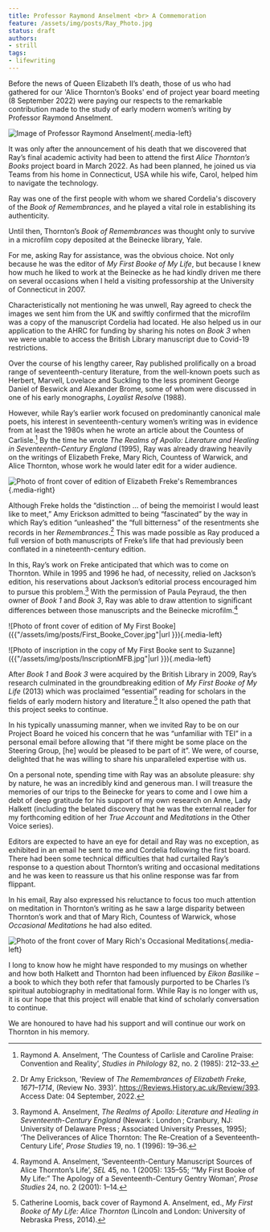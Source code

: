 ```yaml
---
title: Professor Raymond Anselment <br> A Commemoration
feature: /assets/img/posts/Ray_Photo.jpg
status: draft
authors:
- strill
tags:
- lifewriting
---
```


Before the news of Queen Elizabeth II’s death, those of us who had gathered for our 'Alice Thornton’s Books' end of project year board meeting (8 September 2022) were paying our respects to the remarkable contribution made to the study of early modern women’s writing by Professor Raymond Anselment.

![Image of Professor Raymond Anselment]({{"/assets/img/posts/Ray_Photo.jpg"|url}} "Professor Raymond Anselment, 1939-2022"){.media-left}

It was only after the announcement of his death that we discovered that Ray’s final academic activity had been to attend the first *Alice Thornton’s Books* project board in March 2022. As had been planned, he joined us via Teams from his home in Connecticut, USA while his wife, Carol, helped him to navigate the technology.

Ray was one of the first people with whom we shared Cordelia's discovery of the *Book of Remembrances*, and he played a vital role in establishing its authenticity.

Until then, Thornton’s *Book of Remembrances* was thought only to survive in a microfilm copy deposited at the Beinecke library, Yale.

For me, asking Ray for assistance, was the obvious choice. Not only because he was the editor of *My First Booke of My Life*, but because I knew how much he liked to work at the Beinecke as he had kindly driven me there on several occasions when I held a visiting professorship at the University of Connecticut in 2007.

Characteristically not mentioning he was unwell, Ray agreed to check the images we sent him from the UK and swiftly confirmed that the microfilm was a copy of the manuscript Cordelia had located. He also helped us in our application to the AHRC for funding by sharing his notes on *Book 3* when we were unable to access the British Library manuscript due to Covid-19 restrictions.

Over the course of his lengthy career, Ray published prolifically on a broad range of seventeenth-century literature, from the well-known poets such as Herbert, Marvell, Lovelace and Suckling to the less prominent George Daniel of Beswick and Alexander Brome, some of whom were discussed in one of his early monographs, *Loyalist Resolve* (1988).

However, while Ray’s earlier work focused on predominantly canonical male poets, his interest in seventeenth-century women’s writing was in evidence from at least the 1980s when he wrote an article about the Countess of Carlisle.[^1] By the time he wrote *The Realms of Apollo: Literature and Healing in Seventeenth-Century England* (1995), Ray was already drawing heavily on the writings of Elizabeth Freke, Mary Rich, Countess of Warwick, and Alice Thornton, whose work he would later edit for a wider audience.

![Photo of front cover of edition of Elizabeth Freke's Remembrances]({{"/assets/img/posts/Freke_Cover.jpg"|url}}){.media-right}

Although Freke holds the “distinction … of being the memoirist I would least like to meet,” Amy Erickson admitted to being “fascinated” by the way in which Ray’s edition “unleashed” the “full bitterness” of the resentments she records in her *Remembrances*.[^2] This was made possible as Ray produced a full version of both manuscripts of Freke’s life that had previously been conflated in a nineteenth-century edition.

In this, Ray’s work on Freke anticipated that which was to come on Thornton.  While in 1995 and 1996 he had, of necessity, relied on Jackson’s edition, his reservations about Jackson’s editorial process encouraged him to pursue this problem.[^3] With the permission of Paula Peyraud, the then owner of *Book 1* and *Book 3*, Ray was able to draw attention to significant differences between those manuscripts and the Beinecke microfilm.[^4]

![Photo of front cover of edition of My First Booke]({{"/assets/img/posts/First_Booke_Cover.jpg"|url }}){.media-left}

![Photo of inscription in the copy of My First Booke sent to Suzanne]({{"/assets/img/posts/InscriptionMFB.jpg"|url }}){.media-left}

After *Book 1* and *Book 3* were acquired by the British Library in 2009, Ray’s research culminated in the groundbreaking edition of *My First Booke of My Life* (2013) which was proclaimed “essential” reading for scholars in the fields of early modern history and literature.[^5] It also opened the path that this project seeks to continue.

In his typically unassuming manner, when we invited Ray to be on our Project Board he voiced his concern that he was  “unfamiliar with TEI” in a personal email before allowing that “if there might be some place on the Steering Group, [he] would be pleased to be part of it”.  We were, of course, delighted that he was willing to share his unparalleled expertise with us.

On a personal note, spending time with Ray was an absolute pleasure: shy by nature, he was an incredibly kind and generous man. I will treasure the memories of our trips to the Beinecke for years to come and I owe him a debt of deep gratitude for his support of my own research on Anne, Lady Halkett (including the belated discovery that he was the external reader for my forthcoming edition of her *True Account* and *Meditations* in the Other Voice series).

Editors are expected to have an eye for detail and Ray was no exception, as exhibited in an email he sent to me and Cordelia following the first board. There had been some technical difficulties that had curtailed Ray’s response to a question about Thornton’s writing and occasional meditations and he was keen to reassure us that his online response was far from flippant.

In his email, Ray also expressed his reluctance to focus too much attention on meditation in Thornton’s writing as he saw a large disparity between Thornton’s work and that of Mary Rich, Countess of Warwick, whose *Occasional Meditations* he had also edited.

![Photo of the front cover of Mary Rich's Occasional Meditations]({{"/assets/img/posts/Rich_Cover.jpg"|url}}){.media-left}

I long to know how he might have responded to my musings on whether and how both Halkett and Thornton had been influenced by *Eikon Basilike* – a book to which they both refer that famously purported to be Charles I’s spiritual autobiography in meditational form. While Ray is no longer with us, it is our hope that this project will enable that kind of scholarly conversation to continue.

We are honoured to have had his support and will continue our work on Thornton in his memory.



[^1]: Raymond A. Anselment, ‘The Countess of Carlisle and Caroline Praise: Convention and Reality’, *Studies in Philology* 82, no. 2 (1985): 212–33.

[^2]: Dr Amy Erickson, 'Review of *The Remembrances of Elizabeth Freke, 1671–1714*, (Review No. 393)'. https://Reviews.History.ac.uk/Review/393. Access Date: 04 September, 2022.

[^3]: Raymond A. Anselment, *The Realms of Apollo: Literature and Healing in Seventeenth-Century England* (Newark : London ; Cranbury, NJ: University of Delaware Press ; Associated University Presses, 1995); ‘The Deliverances of Alice Thornton: The Re-Creation of a Seventeenth-Century Life’, *Prose Studies* 19, no. 1 (1996): 19–36.

[^4]: Raymond A. Anselment, ‘Seventeenth-Century Manuscript Sources of Alice Thornton’s Life’, *SEL* 45, no. 1 (2005): 135–55; ‘“My First Booke of My Life:” The Apology of a Seventeenth-Century Gentry Woman’, *Prose Studies* 24, no. 2 (2001): 1–14.

[^5]: Catherine Loomis, back cover of Raymond A. Anselment, ed., *My First Booke of My Life: Alice Thornton* (Lincoln and London: University of Nebraska Press, 2014).
